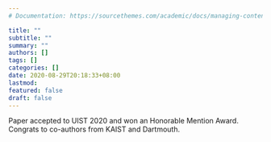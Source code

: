 ```yaml
---
# Documentation: https://sourcethemes.com/academic/docs/managing-content/

title: ""
subtitle: ""
summary: ""
authors: []
tags: []
categories: []
date: 2020-08-29T20:18:33+08:00
lastmod: 
featured: false
draft: false
---
```


Paper accepted to UIST 2020 and won an Honorable Mention Award. Congrats to co-authors from KAIST and Dartmouth.